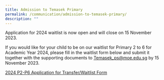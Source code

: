 ```yaml
---
title: Admission to Temasek Primary
permalink: /communication/admission-to-temasek-primary/
description: ""
---
```

Application for 2024 waitlist is now open and will close on 15 November 2023. 

If you would like for your child to be on our waitlist for Primary 2 to 6 for Academic Year 2024, please fill in the waitlist form below and submit it together with the supporting documents to Temasek_ps@moe.edu.sg by 15 November 2023.

[2024 P2-P6 Application for Transfer/Waitlist Form](/files/2024%20p2-p6%20application%20for%20transfer-waitlist%20form.pdf)